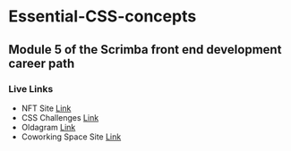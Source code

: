 # Essential-CSS-concepts

## Module 5 of the Scrimba front end development career path

### Live Links

<ul>
  <li>NFT Site <a  href="https://nft-site-by-s4ch1.netlify.app/">Link</a></li>
  <li>CSS Challenges <a  href="https://portfolio-site-by-s4chi.netlify.app/">Link</a></li>
  <li>Oldagram <a  href="https://oldagram-by-s4ch1.netlify.app/">Link</a></li>
  <li>Coworking Space Site <a  href="https://coworking-space-site-by-s4ch1.netlify.app/">Link</a></li>
</ul>

